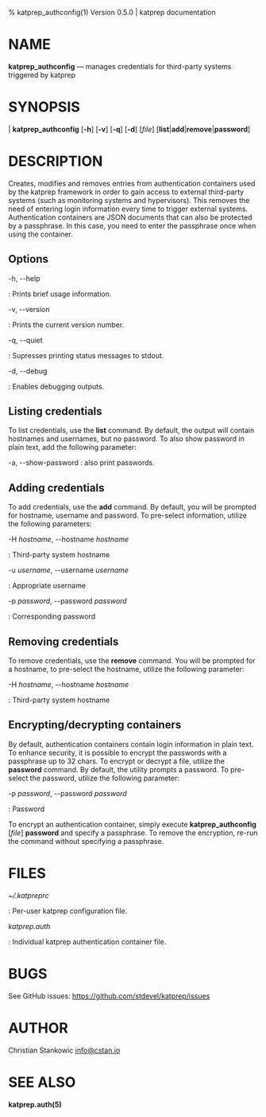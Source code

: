 % katprep_authconfig(1) Version 0.5.0 | katprep documentation

NAME
====

**katprep_authconfig** — manages credentials for third-party systems triggered by katprep

SYNOPSIS
========

| **katprep_authconfig** \[**-h**] \[**-v**] \[**-q**] \[**-d**] \[_file_] \[**list**|**add**|**remove**|**password**]

DESCRIPTION
===========

Creates, modifies and removes entries from authentication containers used by the katprep framework in order to gain access to external third-party systems (such as monitoring systems and hypervisors). This removes the need of entering login information every time to trigger external systems.
Authentication containers are JSON documents that can also be protected by a passphrase. In this case, you need to enter the passphrase once when using the container.

Options
-------

-h, --help

:   Prints brief usage information.

-v, --version

:   Prints the current version number.

-q, --quiet

:   Supresses printing status messages to stdout.

-d, --debug

:   Enables debugging outputs.

Listing credentials
-------------------

To list credentials, use the **list** command. By default, the output will contain hostnames and usernames, but no password. To also show password in plain text, add the following parameter:

-a, --show-password
:    also print passwords.

Adding credentials
------------------

To add credentials, use the **add** command. By default, you will be prompted for hostname, username and password. To pre-select information, utilize the following parameters:

-H _hostname_, --hostname _hostname_

:   Third-party system hostname

-u _username_, --username _username_

:   Appropriate username

-p _password_, --password _password_

:   Corresponding password

Removing credentials
--------------------

To remove credentials, use the **remove** command. You will be prompted for a hostname, to pre-select the hostname, utilize the following parameter:

-H _hostname_, --hostname _hostname_

:   Third-party system hostname

Encrypting/decrypting containers
--------------------------------

By default, authentication containers contain login information in plain text. To enhance security, it is possible to encrypt the passwords with a passphrase up to 32 chars. To encrypt or decrypt a file, utilize the **password** command. By default, the utility prompts a password. To pre-select the password, utilize the following parameter:

-p _password_, --password _password_

:   Password

To encrypt an authentication container, simply execute **katprep_authconfig** \[_file_] **password** and specify a passphrase. To remove the encryption, re-run the command without specifying a passphrase. 

FILES
=====

*~/.katpreprc*

:   Per-user katprep configuration file.

*katprep.auth*

:   Individual katprep authentication container file.

BUGS
====

See GitHub issues: <https://github.com/stdevel/katprep/issues>

AUTHOR
======

Christian Stankowic <info@cstan.io>

SEE ALSO
========

**katprep.auth(5)**
